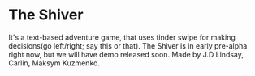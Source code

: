 # The Shiver
It's a text-based adventure game, that uses tinder swipe for making decisions(go left/right; say this or that). 
The Shiver is in early pre-alpha right now, but we will have demo released soon.
Made by J.D Lindsay, Carlin, Maksym Kuzmenko.
